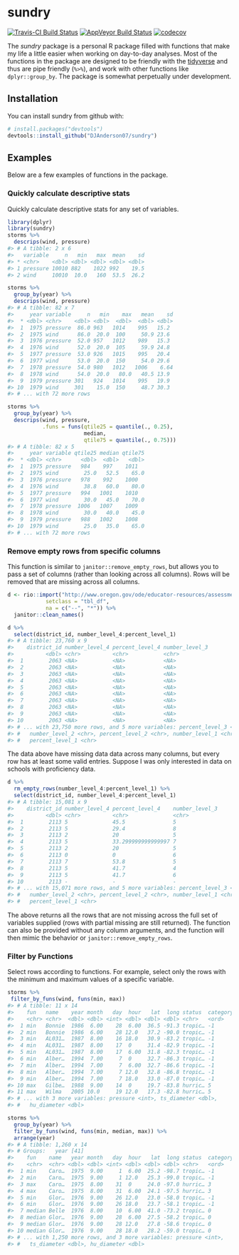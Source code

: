 
<!-- README.md is generated from README.Rmd. Please edit that file -->

# sundry

[![Travis-CI Build
Status](https://travis-ci.org/DJAnderson07/sundry.svg?branch=master)](https://travis-ci.org/DJAnderson07/sundry)
[![AppVeyor Build
Status](https://ci.appveyor.com/api/projects/status/github/DJAnderson07/sundry?branch=master&svg=true)](https://ci.appveyor.com/project/DJAnderson07/sundry)
[![codecov](https://codecov.io/gh/DJAnderson07/sundry/branch/master/graph/badge.svg)](https://codecov.io/gh/DJAnderson07/sundry)

The *sundry* package is a personal R package filled with functions that
make my life a little easier when working on day-to-day analyses. Most
of the functions in the package are designed to be friendly with the
[tidyverse](https://www.tidyverse.org) and thus are pipe friendly
(`%>%`), and work with other functions like `dplyr::group_by`. The
package is somewhat perpetually under development.

## Installation

You can install sundry from github with:

``` r
# install.packages("devtools")
devtools::install_github("DJAnderson07/sundry")
```

## Examples

Below are a few examples of functions in the package.

### Quickly calculate descriptive stats

Quickly calculate descriptive stats for any set of variables.

``` r
library(dplyr)
library(sundry)
storms %>% 
  descrips(wind, pressure)
#> # A tibble: 2 x 6
#>   variable     n   min   max  mean    sd
#> * <chr>    <dbl> <dbl> <dbl> <dbl> <dbl>
#> 1 pressure 10010 882    1022 992    19.5
#> 2 wind     10010  10.0   160  53.5  26.2

storms %>% 
  group_by(year) %>% 
  descrips(wind, pressure)
#> # A tibble: 82 x 7
#>     year variable     n   min    max   mean    sd
#>  * <dbl> <chr>    <dbl> <dbl>  <dbl>  <dbl> <dbl>
#>  1  1975 pressure  86.0 963   1014    995   15.2 
#>  2  1975 wind      86.0  20.0  100     50.9 23.6 
#>  3  1976 pressure  52.0 957   1012    989   15.3 
#>  4  1976 wind      52.0  20.0  105     59.9 24.8 
#>  5  1977 pressure  53.0 926   1015    995   20.4 
#>  6  1977 wind      53.0  20.0  150     54.0 29.6 
#>  7  1978 pressure  54.0 980   1012   1006    6.64
#>  8  1978 wind      54.0  20.0   80.0   40.5 13.9 
#>  9  1979 pressure 301   924   1014    995   19.9 
#> 10  1979 wind     301    15.0  150     48.7 30.3 
#> # ... with 72 more rows

storms %>% 
  group_by(year) %>% 
  descrips(wind, pressure,
           .funs = funs(qtile25 = quantile(., 0.25),
                        median, 
                        qtile75 = quantile(., 0.75)))
#> # A tibble: 82 x 5
#>     year variable qtile25 median qtile75
#>  * <dbl> <chr>      <dbl>  <dbl>   <dbl>
#>  1  1975 pressure   984    997    1011  
#>  2  1975 wind        25.0   52.5    65.0
#>  3  1976 pressure   978    992    1000  
#>  4  1976 wind        38.8   60.0    80.0
#>  5  1977 pressure   994   1001    1010  
#>  6  1977 wind        30.0   45.0    70.0
#>  7  1978 pressure  1006   1007    1009  
#>  8  1978 wind        30.0   40.0    45.0
#>  9  1979 pressure   988   1002    1008  
#> 10  1979 wind        25.0   35.0    65.0
#> # ... with 72 more rows
```

### Remove empty rows from specific columns

This function is similar to `janitor::remove_empty_rows`, but allows you
to pass a set of columns (rather than looking across all columns). Rows
will be removed that are missing across all
columns.

``` r
d <- rio::import("http://www.oregon.gov/ode/educator-resources/assessment/TestResults2017/pagr_schools_ela_tot_ecd_ext_gnd_lep_1617.xlsx",
            setclass = "tbl_df",
            na = c("--", "*")) %>% 
  janitor::clean_names()

d %>% 
  select(district_id, number_level_4:percent_level_1)
#> # A tibble: 23,760 x 9
#>    district_id number_level_4 percent_level_4 number_level_3
#>          <dbl> <chr>          <chr>           <chr>         
#>  1        2063 <NA>           <NA>            <NA>          
#>  2        2063 <NA>           <NA>            <NA>          
#>  3        2063 <NA>           <NA>            <NA>          
#>  4        2063 <NA>           <NA>            <NA>          
#>  5        2063 <NA>           <NA>            <NA>          
#>  6        2063 <NA>           <NA>            <NA>          
#>  7        2063 <NA>           <NA>            <NA>          
#>  8        2063 <NA>           <NA>            <NA>          
#>  9        2063 <NA>           <NA>            <NA>          
#> 10        2063 <NA>           <NA>            <NA>          
#> # ... with 23,750 more rows, and 5 more variables: percent_level_3 <chr>,
#> #   number_level_2 <chr>, percent_level_2 <chr>, number_level_1 <chr>,
#> #   percent_level_1 <chr>
```

The data above have missing data data across many columns, but every row
has at least some valid entries. Suppose I was only interested in data
on schools with proficiency data.

``` r
d %>% 
  rm_empty_rows(number_level_4:percent_level_1) %>% 
  select(district_id, number_level_4:percent_level_1) 
#> # A tibble: 15,081 x 9
#>    district_id number_level_4 percent_level_4    number_level_3
#>          <dbl> <chr>          <chr>              <chr>         
#>  1        2113 5              45.5               5             
#>  2        2113 5              29.4               8             
#>  3        2113 2              20                 5             
#>  4        2113 5              33.299999999999997 7             
#>  5        2113 2              20                 5             
#>  6        2113 0              0                  6             
#>  7        2113 7              53.8               5             
#>  8        2113 5              41.7               4             
#>  9        2113 5              41.7               6             
#> 10        2113 -              -                  -             
#> # ... with 15,071 more rows, and 5 more variables: percent_level_3 <chr>,
#> #   number_level_2 <chr>, percent_level_2 <chr>, number_level_1 <chr>,
#> #   percent_level_1 <chr>
```

The above returns all the rows that are not missing across the full set
of variables supplied (rows with partial missing are still returned).
The function can also be provided without any column arguments, and the
function will then mimic the behavior or `janitor::remove_empty_rows`.

### Filter by Functions

Select rows according to functions. For example, select only the rows
with the minimum and maximum values of a specific variable.

``` r
storms %>%
 filter_by_funs(wind, funs(min, max))
#> # A tibble: 11 x 14
#>    fun   name    year month   day  hour   lat  long status  category  wind
#>    <chr> <chr>  <dbl> <dbl> <int> <dbl> <dbl> <dbl> <chr>   <ord>    <int>
#>  1 min   Bonnie  1986  6.00    28  6.00  36.5 -91.3 tropic… -1          10
#>  2 min   Bonnie  1986  6.00    28 12.0   37.2 -90.0 tropic… -1          10
#>  3 min   AL031…  1987  8.00    16 18.0   30.9 -83.2 tropic… -1          10
#>  4 min   AL031…  1987  8.00    17  0     31.4 -82.9 tropic… -1          10
#>  5 min   AL031…  1987  8.00    17  6.00  31.8 -82.3 tropic… -1          10
#>  6 min   Alber…  1994  7.00     7  0     32.7 -86.3 tropic… -1          10
#>  7 min   Alber…  1994  7.00     7  6.00  32.7 -86.6 tropic… -1          10
#>  8 min   Alber…  1994  7.00     7 12.0   32.8 -86.8 tropic… -1          10
#>  9 min   Alber…  1994  7.00     7 18.0   33.0 -87.0 tropic… -1          10
#> 10 max   Gilbe…  1988  9.00    14  0     19.7 -83.8 hurric… 5          160
#> 11 max   Wilma   2005 10.0     19 12.0   17.3 -82.8 hurric… 5          160
#> # ... with 3 more variables: pressure <int>, ts_diameter <dbl>,
#> #   hu_diameter <dbl>

storms %>%
  group_by(year) %>%
  filter_by_funs(wind, funs(min, median, max)) %>%
  arrange(year)
#> # A tibble: 1,260 x 14
#> # Groups:   year [41]
#>    fun    name   year month   day  hour   lat  long status  category  wind
#>    <chr>  <chr> <dbl> <dbl> <int> <dbl> <dbl> <dbl> <chr>   <ord>    <int>
#>  1 min    Caro…  1975  9.00     1  6.00  25.2 -98.7 tropic… -1          20
#>  2 min    Caro…  1975  9.00     1 12.0   25.3 -99.0 tropic… -1          20
#>  3 max    Caro…  1975  8.00    31  0     24.0 -97.0 hurric… 3          100
#>  4 max    Caro…  1975  8.00    31  6.00  24.1 -97.5 hurric… 3          100
#>  5 min    Glor…  1976  9.00    26 12.0   23.0 -58.0 tropic… -1          20
#>  6 min    Glor…  1976  9.00    26 18.0   23.7 -58.1 tropic… -1          20
#>  7 median Belle  1976  8.00    10  6.00  41.0 -73.2 tropic… 0           60
#>  8 median Glor…  1976  9.00    28  6.00  27.5 -58.2 tropic… 0           60
#>  9 median Glor…  1976  9.00    28 12.0   27.8 -58.6 tropic… 0           60
#> 10 median Glor…  1976  9.00    28 18.0   28.2 -59.0 tropic… 0           60
#> # ... with 1,250 more rows, and 3 more variables: pressure <int>,
#> #   ts_diameter <dbl>, hu_diameter <dbl>
```
